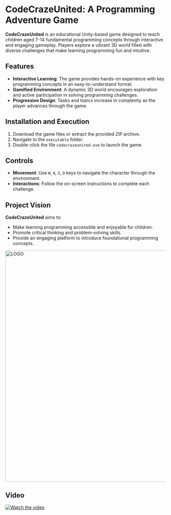 # CodeCrazeUnited: A Programming Adventure Game

**CodeCrazeUnited** is an educational Unity-based game designed to teach children aged 7-14 fundamental programming concepts through interactive and engaging gameplay. Players explore a vibrant 3D world filled with diverse challenges that make learning programming fun and intuitive.

## Features

- **Interactive Learning**: The game provides hands-on experience with key programming concepts in an easy-to-understand format.
- **Gamified Environment**: A dynamic 3D world encourages exploration and active participation in solving programming challenges.
- **Progressive Design**: Tasks and topics increase in complexity as the player advances through the game.

## Installation and Execution

1. Download the game files or extract the provided ZIP archive.
2. Navigate to the `executable` folder.
3. Double-click the file `codecrazeunited.exe` to launch the game.

## Controls

- **Movement**: Use `W`, `A`, `S`, `D` keys to navigate the character through the environment.
- **Interactions**: Follow the on-screen instructions to complete each challenge.

## Project Vision

**CodeCrazeUnited** aims to:
- Make learning programming accessible and enjoyable for children.
- Promote critical thinking and problem-solving skills.
- Provide an engaging platform to introduce foundational programming concepts.
  
<img width="728" alt="LOGO" src="https://github.com/user-attachments/assets/171145c0-41db-4c4f-9a4b-f08ff15613ee">

## Video
[![Watch the video](https://img.youtube.com/vi/r49FcDCghss/maxresdefault.jpg)](https://www.youtube.com/watch?v=r49FcDCghss)

